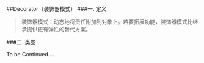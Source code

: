 ##Decorator（装饰器模式）
###一. 定义
> 装饰器模式：动态地将责任附加到对象上。若要拓展功能，装饰器模式比继承提供更有弹性的替代方案。
  

###二. 类图
<P>To be Continued....